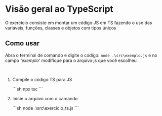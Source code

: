 <h1> Visão geral ao TypeScript</h1>

<p>O exercício consiste em montar um código JS em TS fazendo o uso das variáveis, funções, classes e objetos com tipos únicos</p>

<h2>Como usar</h2>
<p>Abra o terminal de comando e digite o código: <code>node .\src\exemplo.js</code> e no campo <i>'exemplo'</i> modifique para o arquivo js que você escolheu</p>
<br>
<ol>
  <li>
    <p>Compile o código TS para JS</p>
    ```sh
        npx tsc
    ```
  </li>
  <li>
    <p>Inicie o arquivo com o camando</p>
    ```sh
        node .\src\exercicio_ts.js
    ```
  </li>
</ol>

